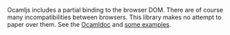 Ocamljs includes a partial binding to the browser DOM. There are of
course many incompatibilities between browsers. This library makes no
attempt to paper over them. See the
[Ocamldoc](http://ocamljs.googlecode.com/svn/doc/Dom.html) and
[some examples](http://ocamljs.googlecode.com/svn/examples/index.html).